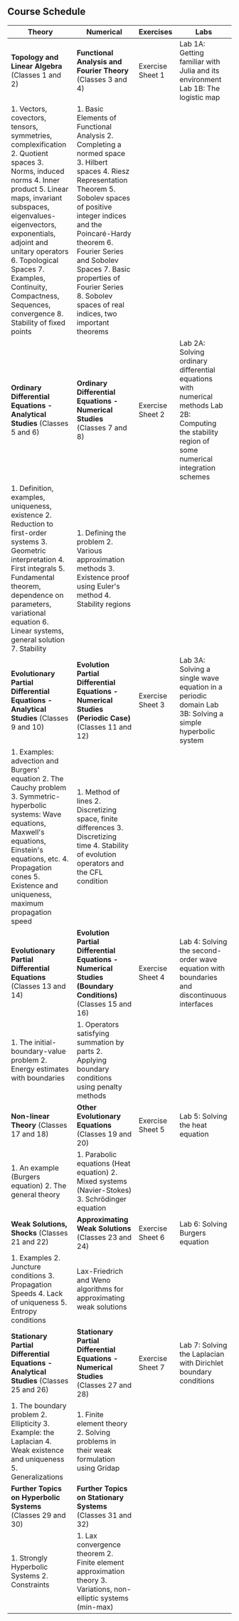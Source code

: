 ## Course Schedule

|    **Theory**        |         **Numerical**      |      **Exercises**   | **Labs**      |
|------------|---------------|---------------|----------|
| **Topology and Linear Algebra** (Classes 1 and 2) | **Functional Analysis and Fourier Theory** (Classes 3 and 4) | Exercise Sheet 1 | Lab 1A: Getting familiar with Julia and its environment Lab 1B: The logistic map |
| 1. Vectors, covectors, tensors, symmetries, complexification 2. Quotient spaces 3. Norms, induced norms 4. Inner product 5. Linear maps, invariant subspaces, eigenvalues-eigenvectors, exponentials, adjoint and unitary operators 6. Topological Spaces 7. Examples, Continuity, Compactness, Sequences, convergence 8. Stability of fixed points | 1. Basic Elements of Functional Analysis 2. Completing a normed space 3. Hilbert spaces 4. Riesz Representation Theorem 5. Sobolev spaces of positive integer indices and the Poincaré-Hardy theorem 6. Fourier Series and Sobolev Spaces 7. Basic properties of Fourier Series 8. Sobolev spaces of real indices, two important theorems |  |  |
| **Ordinary Differential Equations - Analytical Studies** (Classes 5 and 6) | **Ordinary Differential Equations - Numerical Studies** (Classes 7 and 8) | Exercise Sheet 2 | Lab 2A: Solving ordinary differential equations with numerical methods Lab 2B: Computing the stability region of some numerical integration schemes |
| 1. Definition, examples, uniqueness, existence 2. Reduction to first-order systems 3. Geometric interpretation 4. First integrals 5. Fundamental theorem, dependence on parameters, variational equation 6. Linear systems, general solution 7. Stability | 1. Defining the problem 2. Various approximation methods 3. Existence proof using Euler's method 4. Stability regions |  |  |
| **Evolutionary Partial Differential Equations - Analytical Studies** (Classes 9 and 10) | **Evolution Partial Differential Equations - Numerical Studies (Periodic Case)** (Classes 11 and 12) | Exercise Sheet 3 | Lab 3A: Solving a single wave equation in a periodic domain Lab 3B: Solving a simple hyperbolic system |
| 1. Examples: advection and Burgers' equation 2. The Cauchy problem 3. Symmetric-hyperbolic systems: Wave equations, Maxwell's equations, Einstein's equations, etc. 4. Propagation cones 5. Existence and uniqueness, maximum propagation speed | 1. Method of lines 2. Discretizing space, finite differences 3. Discretizing time 4. Stability of evolution operators and the CFL condition |  |  |
| **Evolutionary Partial Differential Equations** (Classes 13 and 14) | **Evolution Partial Differential Equations - Numerical Studies (Boundary Conditions)** (Classes 15 and 16) | Exercise Sheet 4 | Lab 4: Solving the second-order wave equation with boundaries and discontinuous interfaces |
| 1. The initial-boundary-value problem 2. Energy estimates with boundaries | 1. Operators satisfying summation by parts 2. Applying boundary conditions using penalty methods |  |  |
| **Non-linear Theory** (Classes 17 and 18) | **Other Evolutionary Equations** (Classes 19 and 20) | Exercise Sheet 5 | Lab 5: Solving the heat equation |
| 1. An example (Burgers equation) 2. The general theory | 1. Parabolic equations (Heat equation) 2. Mixed systems (Navier-Stokes) 3. Schrödinger equation |  |  |
| **Weak Solutions, Shocks** (Classes 21 and 22) | **Approximating Weak Solutions** (Classes 23 and 24) | Exercise Sheet 6 | Lab 6: Solving Burgers equation |
| 1. Examples 2. Juncture conditions 3. Propagation Speeds 4. Lack of uniqueness 5. Entropy conditions | Lax-Friedrich and Weno algorithms for approximating weak solutions |  |  |
| **Stationary Partial Differential Equations - Analytical Studies** (Classes 25 and 26) | **Stationary Partial Differential Equations - Numerical Studies** (Classes 27 and 28) | Exercise Sheet 7 | Lab 7: Solving the Laplacian with Dirichlet boundary conditions |
| 1. The boundary problem 2. Ellipticity 3. Example: the Laplacian 4. Weak existence and uniqueness 5. Generalizations | 1. Finite element theory 2. Solving problems in their weak formulation using Gridap |  |  |
| **Further Topics on Hyperbolic Systems** (Classes 29 and 30) | **Further Topics on Stationary Systems** (Classes 31 and 32) | | |
| 1. Strongly Hyperbolic Systems 2. Constraints | 1. Lax convergence theorem 2. Finite element approximation theory 3. Variations, non-elliptic systems (min-max) | | |
